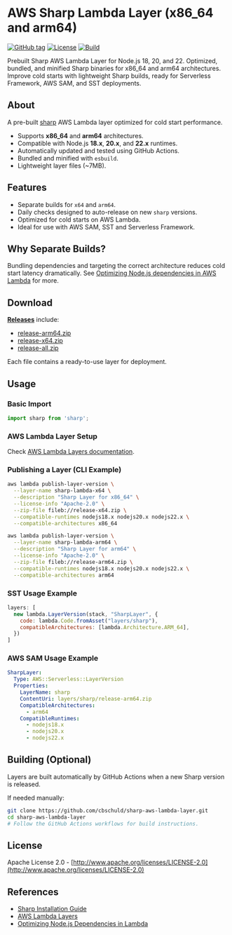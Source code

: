 # AWS Sharp Lambda Layer (x86\_64 and arm64)

[![GitHub tag](https://img.shields.io/github/tag/cbschuld/sharp-aws-lambda-layer?include_prereleases=&sort=semver&color=blue)](https://github.com/cbschuld/sharp-aws-lambda-layer/releases/)
[![License](https://img.shields.io/badge/License-Apache_2.0-blue)](#license)
[![Build](https://github.com/cbschuld/sharp-aws-lambda-layer/workflows/build%20layers/badge.svg)](https://github.com/cbschuld/sharp-aws-lambda-layer/actions?query=workflow:"build%20layers")

Prebuilt Sharp AWS Lambda Layer for Node.js 18, 20, and 22. Optimized, bundled, and minified Sharp binaries for x86_64 and arm64 architectures. Improve cold starts with lightweight Sharp builds, ready for Serverless Framework, AWS SAM, and SST deployments.

## About

A pre-built [sharp](https://www.npmjs.com/package/sharp) AWS Lambda layer optimized for cold start performance.

- Supports **x86\_64** and **arm64** architectures.
- Compatible with Node.js **18.x**, **20.x**, and **22.x** runtimes.
- Automatically updated and tested using GitHub Actions.
- Bundled and minified with `esbuild`.
- Lightweight layer files (\~7MB).

## Features

- Separate builds for `x64` and `arm64`.
- Daily checks designed to auto-release on new `sharp` versions.
- Optimized for cold starts on AWS Lambda.
- Ideal for use with AWS SAM, SST and Serverless Framework.

## Why Separate Builds?

Bundling dependencies and targeting the correct architecture reduces cold start latency dramatically. See [Optimizing Node.js dependencies in AWS Lambda](https://aws.amazon.com/blogs/compute/optimizing-node-js-dependencies-in-aws-lambda/) for more.

## Download

[**Releases**](https://github.com/cbschuld/sharp-aws-lambda-layer/releases) include:

- [release-arm64.zip](https://github.com/cbschuld/sharp-aws-lambda-layer/releases/latest/download/release-arm64.zip)
- [release-x64.zip](https://github.com/cbschuld/sharp-aws-lambda-layer/releases/latest/download/release-x64.zip)
- [release-all.zip](https://github.com/cbschuld/sharp-aws-lambda-layer/releases/latest/download/release-all.zip)

Each file contains a ready-to-use layer for deployment.

## Usage

### Basic Import

```javascript
import sharp from 'sharp';
```

### AWS Lambda Layer Setup

Check [AWS Lambda Layers documentation](https://docs.aws.amazon.com/lambda/latest/dg/configuration-layers.html).

### Publishing a Layer (CLI Example)

```sh
aws lambda publish-layer-version \
  --layer-name sharp-lambda-x64 \
  --description "Sharp Layer for x86_64" \
  --license-info "Apache-2.0" \
  --zip-file fileb://release-x64.zip \
  --compatible-runtimes nodejs18.x nodejs20.x nodejs22.x \
  --compatible-architectures x86_64

aws lambda publish-layer-version \
  --layer-name sharp-lambda-arm64 \
  --description "Sharp Layer for arm64" \
  --license-info "Apache-2.0" \
  --zip-file fileb://release-arm64.zip \
  --compatible-runtimes nodejs18.x nodejs20.x nodejs22.x \
  --compatible-architectures arm64
```

### SST Usage Example

```javascript
layers: [
  new lambda.LayerVersion(stack, "SharpLayer", {
    code: lambda.Code.fromAsset("layers/sharp"),
    compatibleArchitectures: [lambda.Architecture.ARM_64],
  })
]
```

### AWS SAM Usage Example

```yaml
SharpLayer:
  Type: AWS::Serverless::LayerVersion
  Properties:
    LayerName: sharp
    ContentUri: layers/sharp/release-arm64.zip
    CompatibleArchitectures:
      - arm64
    CompatibleRuntimes:
      - nodejs18.x
      - nodejs20.x
      - nodejs22.x
```

## Building (Optional)

Layers are built automatically by GitHub Actions when a new Sharp version is released.

If needed manually:

```sh
git clone https://github.com/cbschuld/sharp-aws-lambda-layer.git
cd sharp-aws-lambda-layer
# Follow the GitHub Actions workflows for build instructions.
```

## License

Apache License 2.0 - [http://www.apache.org/licenses/LICENSE-2.0](http://www.apache.org/licenses/LICENSE-2.0)

## References

- [Sharp Installation Guide](https://sharp.pixelplumbing.com/install#aws-lambda)
- [AWS Lambda Layers](https://docs.aws.amazon.com/lambda/latest/dg/configuration-layers.html)
- [Optimizing Node.js Dependencies in Lambda](https://aws.amazon.com/blogs/compute/optimizing-node-js-dependencies-in-aws-lambda/)

